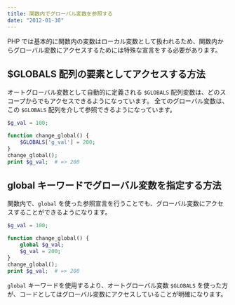 ```yaml
---
title: 関数内でグローバル変数を参照する
date: "2012-01-30"
---
```


PHP では基本的に関数内の変数はローカル変数として扱われるため、関数内からグローバル変数にアクセスするためには特殊な宣言をする必要があります。


$GLOBALS 配列の要素としてアクセスする方法
----

オートグローバル変数として自動的に定義される `$GLOBALS` 配列変数は、どのスコープからでもアクセスできるようになっています。
全てのグローバル変数は、この `$GLOBALS` 配列を介して参照できるようになっています。

~~~ php
$g_val = 100;

function change_global() {
    $GLOBALS['g_val'] = 200;
}
change_global();
print $g_val;  # => 200
~~~


global キーワードでグローバル変数を指定する方法
----

関数内で、`global` を使った参照宣言を行うことでも、グローバル変数にアクセスすることができるようになります。

~~~ php
$g_val = 100;

function change_global() {
    global $g_val;
    $g_val = 200;
}
change_global();
print $g_val;  # => 200
~~~

`global` キーワードを使用するより、オートグローバル変数 `$GLOBALS` を使った方が、コードとしてはグローバル変数にアクセスしていることが明確になります。

